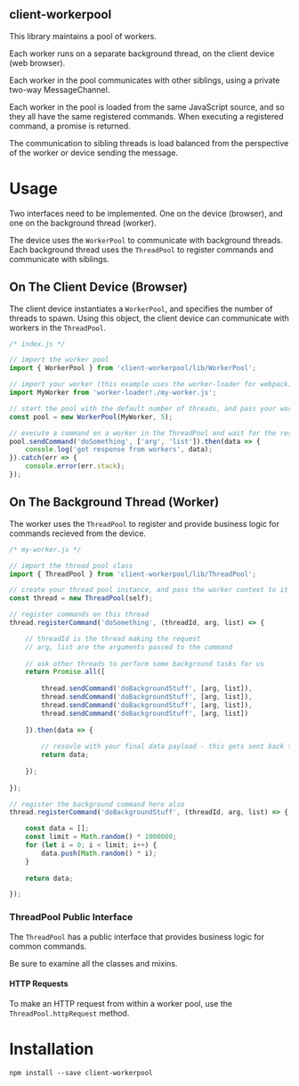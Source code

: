 client-workerpool
---------------------

This library maintains a pool of workers.

Each worker runs on a separate background thread, on the client device (web browser).

Each worker in the pool communicates with other siblings, using a private two-way MessageChannel. 

Each worker in the pool is loaded from the same JavaScript source, and so they all have the same registered commands. When executing a registered command, a promise is returned.

The communication to sibling threads is load balanced from the perspective of the worker or device sending the message.

# Usage

Two interfaces need to be implemented. One on the device (browser), and one on the background thread (worker).

The device uses the `WorkerPool` to communicate with background threads.  Each background thread uses the `ThreadPool` to register commands and communicate with siblings.

## On The Client Device (Browser)

The client device instantiates a `WorkerPool`, and specifies the number of threads to spawn. Using this object, the client device can communicate with workers in the `ThreadPool`.

```js
/* index.js */

// import the worker pool 
import { WorkerPool } from 'client-workerpool/lib/WorkerPool';

// import your worker (this example uses the worker-loader for webpack)
import MyWorker from 'worker-loader!./my-worker.js';

// start the pool with the default number of threads, and pass your worker class to it
const pool = new WorkerPool(MyWorker, 5);

// execute a command on a worker in the ThreadPool and wait for the response asynchronously
pool.sendCommand('doSomething', ['arg', 'list']).then(data => {
    console.log('got response from workers', data);
}).catch(err => {
    console.error(err.stack);
});
```

## On The Background Thread (Worker)

The worker uses the `ThreadPool` to register and provide business logic for commands recieved from the device.

```js
/* my-worker.js */

// import the thread pool class
import { ThreadPool } from 'client-workerpool/lib/ThreadPool';

// create your thread pool instance, and pass the worker context to it (`self`)
const thread = new ThreadPool(self);

// register commands on this thread
thread.registerCommand('doSomething', (threadId, arg, list) => {

    // threadId is the thread making the request
    // arg, list are the arguments passed to the command
    
    // ask other threads to perform some background tasks for us
    return Promise.all([
        
        thread.sendCommand('doBackgroundStuff', [arg, list]),
        thread.sendCommand('doBackgroundStuff', [arg, list]),
        thread.sendCommand('doBackgroundStuff', [arg, list]),
        thread.sendCommand('doBackgroundStuff', [arg, list])
        
    ]).then(data => { 
        
        // resovle with your final data payload - this gets sent back to the main requesting thread (master)
        return data;
        
    });
    
});

// register the background command here also
thread.registerCommand('doBackgroundStuff', (threadId, arg, list) => {

    const data = [];
    const limit = Math.random() * 1000000;
    for (let i = 0; i < limit; i++) {
        data.push(Math.random() * i);
    }
    
    return data;

});

```

### ThreadPool Public Interface

The `ThreadPool` has a public interface that provides business logic for common commands. 

Be sure to examine all the classes and mixins.

#### HTTP Requests

To make an HTTP request from within a worker pool, use the `ThreadPool.httpRequest` method.

# Installation

`npm install --save client-workerpool`
